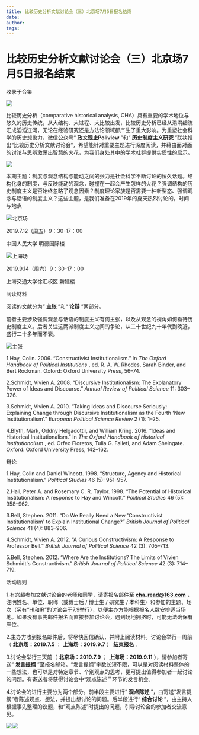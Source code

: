 ```yaml
---
title: 比较历史分析文献讨论会（三）北京场7月5日报名结束
date: 
author: 
tags: 
---
```

# 比较历史分析文献讨论会（三）北京场7月5日报名结束


收录于合集

![](/images/417/2.png)

比较历史分析（comparative historical analysis,
CHA）具有重要的学术地位与悠久的历史传统，从大结构、大过程、大比较出发，比较历史分析已经从涓涓细流汇成滔滔江河，无论在经验研究还是方法论领域都产生了重大影响。为重塑社会科学的历史想象力，微信公众号“
**政文观止Poliview** ”和“ **历史制度主义研究**
”联袂推出“比较历史分析文献讨论会”，希望能针对重要主题进行深度阅读，并藉由面对面的讨论与思辨激荡出智慧的火花，为我们身处其中的学术社群提供实质性的启示。

![](/images/417/3.png)  
  
  
  
  
  
  
  
本期主题：制度与观念结构与能动之间的张力是社会科学不断讨论的恒久话题。结构化身的制度，与反映能动的观念，碰撞在一起会产生怎样的火花？强调结构的历史制度主义是否始终忽略了观念因素？制度理论家族是否需要一种新型态、强调观念与话语的制度主义？这些主题，是我们准备在2019年的夏天热烈讨论的。时间与地点

  

![](/images/417/4.png)北京场

2019.7.12（周五）9：30-17：00

中国人民大学 明德国际楼

  

![](/images/417/5.png)上海场

2019.9.14（周六）9：30-17：00

上海交通大学徐汇校区 新建楼

  

阅读材料

  

阅读的文献分为“ **主张** ”和“ **论辩** ”两部分。

前者主要涉及强调观念与话语的制度主义有何主张，以及从观念的视角如何看待历史制度主义。后者关注这两派制度主义之间的争论，从二十世纪九十年代到晚近，盛行二十多年而不衰。

![](/images/417/6.gif)主张  

1.Hay, Colin. 2006. “Constructivist Institutionalism.” In _The Oxford Handbook
of Political Institutions_ , ed. R. A. W. Rhodes, Sarah Binder, and Bert
Rockman. Oxford: Oxford University Press, 56–74.

2.Schmidt, Vivien A. 2008. “Discursive Institutionalism: The Explanatory Power
of Ideas and Discourse.” _Annual Review of Political Science_ 11: 303–326.

3.Schmidt, Vivien A. 2010. “Taking Ideas and Discourse Seriously: Explaining
Change through Discursive Institutionalism as the Fourth ‘New
Institutionalism’.” _European Political Science Review_ 2 (1): 1–25.

4.Blyth, Mark, Oddny Helgadottir, and William Kring. 2016. “Ideas and
Historical Institutionalism.” In _The Oxford Handbook of Historical
Institutionalism_ , ed. Orfeo Fioretos, Tulia G. Falleti, and Adam Sheingate.
Oxford: Oxford University Press, 142–162.

辩论

1.Hay, Colin and Daniel Wincott. 1998. “Structure, Agency and Historical
Institutionalism.” _Political Studies_ 46 (5): 951–957.

2.Hall, Peter A. and Rosemary C. R. Taylor. 1998. “The Potential of Historical
Institutionalism: A response to Hay and Wincott.” _Political Studies_ 46 (5):
958–962.

3.Bell, Stephen. 2011. “Do We Really Need a New 'Constructivist
Institutionalism' to Explain Institutional Change?” _British Journal of
Political Science_ 41 (4): 883–906.

4.Schmidt, Vivien A. 2012. “A Curious Constructivism: A Response to Professor
Bell.” _British Journal of Political Science_ 42 (3): 705–713.

5.Bell, Stephen. 2012. “Where Are the Institutions? The Limits of Vivien
Schmidt's Constructivism.” _British Journal of Political Science_ 42 (3):
714–719.

活动规则  

  

1.有兴趣参加文献讨论会的老师和同学，请寄报名邮件至 **cha_read@163.com** ，注明姓名、单位、职称（或博士后 / 博士生 / 研究生 /
本科生）和参加的主题、场次（另有“HI和IR“的讨论会于7.9举行），以便主办方能根据报名人数安排适当场地。如果没有事先邮件报名而直接参加讨论会，遇到场地拥挤时，可能无法确保有座位。

2.主办方收到报名邮件后，将尽快回信确认，并附上阅读材料。讨论会举行一周前（ **北京场：2019.7.5** ； **上海场：2019.9.7** ）
**结束报名** 。

3.讨论会举行三天前（ **北京场：2019.7.9** ； **上海场：2019.9.11** ），请参加者寄送“ **发言提纲**
”至报名邮箱。“发言提纲”字数长短不限，可以是对阅读材料整体的一些想法，也可以是对特定章节、个别观点的思考，更可提出值得参加者一起讨论的问题。有寄送者将获得讨论会中“观点陈述＂环节的发言机会。

4.讨论会的进行主要分为两个部分。前半段主要进行“ **观点陈述** ”，由寄送“发言提纲”者陈述观点、想法，并提出想讨论的问题。后半段进行“
**综合讨论** ”，由主持人根据事先整理的议题，和“观点陈述”时提出的问题，引导讨论会的参加者交流意见。

  

  

![](/images/417/7.jpeg)![](/images/417/8.jpeg)

  

